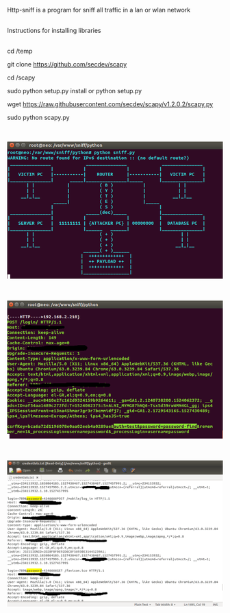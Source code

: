  Http-sniff is a program for sniff all traffic in a lan or wlan network <br><br>
 
 Instructions for installing libraries <br><br>
 
 cd /temp <br>
 
 git clone https://github.com/secdev/scapy <br>
 
 cd /scapy <br>
 
 sudo python setup.py install or python setup.py <br>

 wget https://raw.githubusercontent.com/secdev/scapy/v1.2.0.2/scapy.py <br> 

 sudo python scapy.py <br><br><br>
 
![0http_sniff](images/0http_sniff.png) <br> <br> <br> 

![1http_sniff](images/1http_sniff.png) <br> <br> <br> 

![2http_sniff](images/2http_sniff.png)
